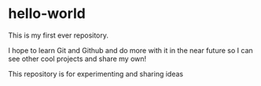 # hello-world
This is my first ever repository.

I hope to learn Git and Github and do more with it in the near future so I can see other cool projects and share my own!

This repository is for experimenting and sharing ideas
